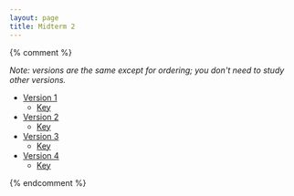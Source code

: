 ```yaml
---
layout: page
title: Midterm 2
---
```



{% comment %} 

_Note: versions are the same except for ordering; you don't need to study other versions._

* [Version 1](/tests/midterm1.1.test.pdf)
	* [Key](/tests/midterm1.1.key.pdf)
* [Version 2](/tests/midterm1.2.test.pdf)
	* [Key](/tests/midterm1.2.key.pdf)
* [Version 3](/tests/midterm1.3.test.pdf)
	* [Key](/tests/midterm1.3.key.pdf)
* [Version 4](/tests/midterm1.4.test.pdf)
	* [Key](/tests/midterm1.4.key.pdf)

{% endcomment %} 
